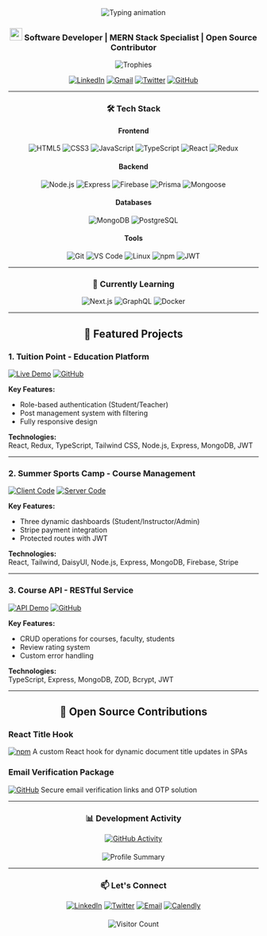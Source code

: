 <div align="center">
  <img src="https://readme-typing-svg.demolab.com?font=Fira+Code&weight=600&size=28&duration=3000&pause=1000&color=38BDF8&center=true&vCenter=true&width=500&lines=👋+Hi%2C+I'm+Mehadi+Hasan;Welcome+to+my+GitHub+Profile!" alt="Typing animation" />
  
  <h3>
    <img src="https://media.giphy.com/media/hvRJCLFzcasrR4ia7z/giphy.gif" width="25px"> 
    Software Developer | MERN Stack Specialist | Open Source Contributor
  </h3>
  
  <div>
    <img src="https://github-profile-trophy.vercel.app/?username=mehadi-shuvo&theme=onedark&row=1&column=7" alt="Trophies" />
  </div>
</div>

<div align="center">
  
[![LinkedIn](https://img.shields.io/badge/LinkedIn-0A66C2?style=for-the-badge&logo=linkedin&logoColor=white)](https://www.linkedin.com/in/yourprofile)
[![Gmail](https://img.shields.io/badge/Gmail-EA4335?style=for-the-badge&logo=gmail&logoColor=white)](mailto:your.email@example.com)
[![Twitter](https://img.shields.io/badge/Twitter-1DA1F2?style=for-the-badge&logo=twitter&logoColor=white)](https://twitter.com/yourprofile)
[![GitHub](https://img.shields.io/badge/GitHub-181717?style=for-the-badge&logo=github&logoColor=white)](https://github.com/yourusername)
  
</div>

---

### <div align="center">🛠️ Tech Stack</div>

<div align="center">
  
#### Frontend
![HTML5](https://img.shields.io/badge/HTML5-E34F26?style=for-the-badge&logo=html5&logoColor=white)
![CSS3](https://img.shields.io/badge/CSS3-1572B6?style=for-the-badge&logo=css3&logoColor=white)
![JavaScript](https://img.shields.io/badge/JavaScript-F7DF1E?style=for-the-badge&logo=javascript&logoColor=black)
![TypeScript](https://img.shields.io/badge/TypeScript-3178C6?style=for-the-badge&logo=typescript&logoColor=white)
![React](https://img.shields.io/badge/React-61DAFB?style=for-the-badge&logo=react&logoColor=black)
![Redux](https://img.shields.io/badge/Redux-764ABC?style=for-the-badge&logo=redux&logoColor=white)

#### Backend
![Node.js](https://img.shields.io/badge/Node.js-339933?style=for-the-badge&logo=nodedotjs&logoColor=white)
![Express](https://img.shields.io/badge/Express-000000?style=for-the-badge&logo=express&logoColor=white)
![Firebase](https://img.shields.io/badge/Firebase-FFCA28?style=for-the-badge&logo=firebase&logoColor=black)
![Prisma](https://img.shields.io/badge/Prisma-2D3748?style=for-the-badge&logo=prisma&logoColor=white)
![Mongoose](https://img.shields.io/badge/Mongoose-880000?style=for-the-badge&logo=mongoose&logoColor=white)

#### Databases
![MongoDB](https://img.shields.io/badge/MongoDB-47A248?style=for-the-badge&logo=mongodb&logoColor=white)
![PostgreSQL](https://img.shields.io/badge/PostgreSQL-4169E1?style=for-the-badge&logo=postgresql&logoColor=white)

#### Tools
![Git](https://img.shields.io/badge/Git-F05032?style=for-the-badge&logo=git&logoColor=white)
![VS Code](https://img.shields.io/badge/VS_Code-007ACC?style=for-the-badge&logo=visualstudiocode&logoColor=white)
![Linux](https://img.shields.io/badge/Linux-FCC624?style=for-the-badge&logo=linux&logoColor=black)
![npm](https://img.shields.io/badge/npm-CB3837?style=for-the-badge&logo=npm&logoColor=white)
![JWT](https://img.shields.io/badge/JWT-000000?style=for-the-badge&logo=jsonwebtokens&logoColor=white)
</div>

---

### <div align="center">🌱 Currently Learning</div>

<div align="center">
  
![Next.js](https://img.shields.io/badge/Next.js-000000?style=for-the-badge&logo=nextdotjs&logoColor=white)
![GraphQL](https://img.shields.io/badge/GraphQL-E10098?style=for-the-badge&logo=graphql&logoColor=white)
![Docker](https://img.shields.io/badge/Docker-2496ED?style=for-the-badge&logo=docker&logoColor=white)

</div>

---

## <div align="center">🚀 Featured Projects</div>

### 1. Tuition Point - Education Platform
[![Live Demo](https://img.shields.io/badge/Live_Demo-FF5722?style=for-the-badge&logo=heroku&logoColor=white)](#)
[![GitHub](https://img.shields.io/badge/GitHub-181717?style=for-the-badge&logo=github&logoColor=white)](#)

**Key Features:**
- Role-based authentication (Student/Teacher)
- Post management system with filtering
- Fully responsive design

**Technologies:**  
React, Redux, TypeScript, Tailwind CSS, Node.js, Express, MongoDB, JWT

---

### 2. Summer Sports Camp - Course Management
[![Client Code](https://img.shields.io/badge/Client_Code-181717?style=for-the-badge&logo=github&logoColor=white)](#)
[![Server Code](https://img.shields.io/badge/Server_Code-181717?style=for-the-badge&logo=github&logoColor=white)](#)

**Key Features:**
- Three dynamic dashboards (Student/Instructor/Admin)
- Stripe payment integration
- Protected routes with JWT

**Technologies:**  
React, Tailwind, DaisyUI, Node.js, Express, MongoDB, Firebase, Stripe

---

### 3. Course API - RESTful Service
[![API Demo](https://img.shields.io/badge/API_Demo-FF5722?style=for-the-badge&logo=heroku&logoColor=white)](#)
[![GitHub](https://img.shields.io/badge/Code-181717?style=for-the-badge&logo=github&logoColor=white)](#)

**Key Features:**
- CRUD operations for courses, faculty, students
- Review rating system
- Custom error handling

**Technologies:**  
TypeScript, Express, MongoDB, ZOD, Bcrypt, JWT

---

## <div align="center">🌱 Open Source Contributions</div>

### React Title Hook
[![npm](https://img.shields.io/badge/npm-CB3837?style=for-the-badge&logo=npm&logoColor=white)](#)
A custom React hook for dynamic document title updates in SPAs

### Email Verification Package
[![GitHub](https://img.shields.io/badge/GitHub-181717?style=for-the-badge&logo=github&logoColor=white)](#)
Secure email verification links and OTP solution

---

### <div align="center">📊 Development Activity</div>

<div align="center">
  
[![GitHub Activity](https://github-readme-activity-graph.vercel.app/graph?username=mehadi-shuvo&theme=github-compact&hide_border=true&area=true)](https://github.com/mehadi-shuvo)

</div>

<div align="center" style="margin-top: 20px;">
  
![Profile Summary](https://github-profile-summary-cards.vercel.app/api/cards/profile-details?username=mehadi-shuvo&theme=github_dark)

</div>

---

### <div align="center">📫 Let's Connect</div>

<div align="center">
  
[![LinkedIn](https://img.shields.io/badge/LinkedIn-0A66C2?style=for-the-badge&logo=linkedin&logoColor=white)](https://www.linkedin.com/in/yourprofile)
[![Twitter](https://img.shields.io/badge/Twitter-1DA1F2?style=for-the-badge&logo=twitter&logoColor=white)](https://twitter.com/yourprofile)
[![Email](https://img.shields.io/badge/Email-EA4335?style=for-the-badge&logo=gmail&logoColor=white)](mailto:your.email@example.com)
[![Calendly](https://img.shields.io/badge/Schedule_Meeting-006BFF?style=for-the-badge&logo=calendly&logoColor=white)](https://calendly.com/yourprofile)

</div>

<div align="center" style="margin-top: 20px;">
  
![Visitor Count](https://komarev.com/ghpvc/?username=mehadi-shuvo&label=Profile%20Views&color=blueviolet&style=flat)

</div>
